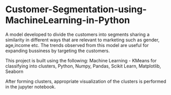 # Customer-Segmentation-using-MachineLearning-in-Python
A model developed to divide the customers into segments sharing a similarity in different ways that are relevant to marketing such as gender, age,income etc.
The trends observed from this model are useful for expanding bussiness by targeting the customers.

This project is built using the following:
Machine Learning - KMeans for classifying into clusters,
Python,
Numpy,
Pandas,
Scikit Learn,
Matplotlib,
Seaborn

After forming clusters, appropriate visualization of the clusters is performed in the jupyter notebook.
